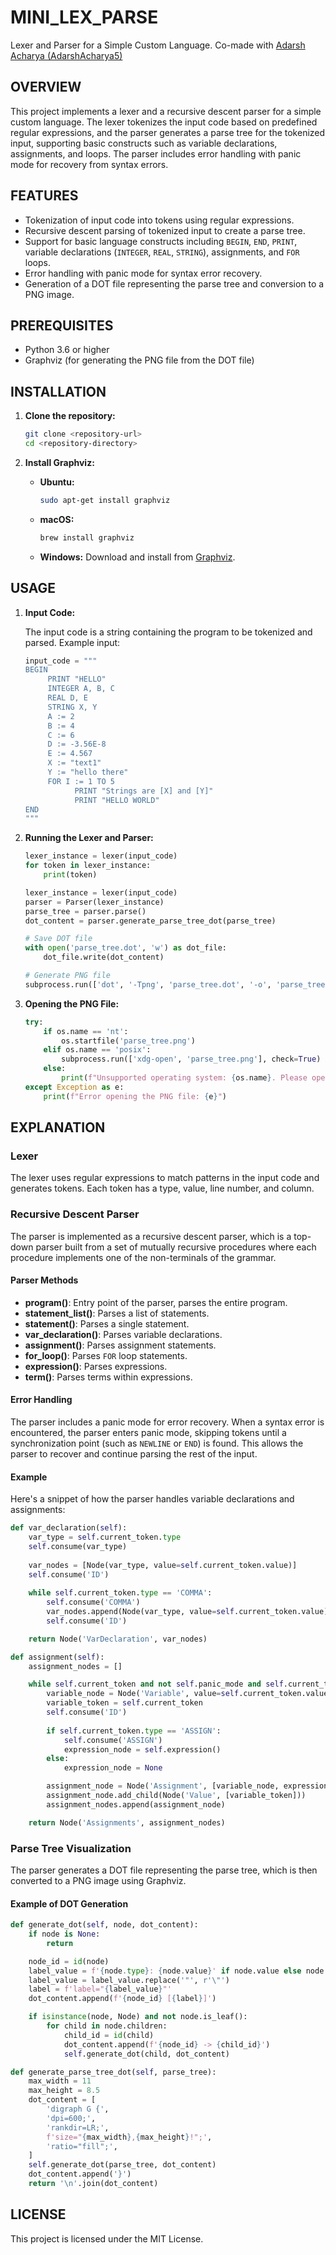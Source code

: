 # MINI_LEX_PARSE

Lexer and Parser for a Simple Custom Language. Co-made with [Adarsh Acharya (AdarshAcharya5)](https://www.github.com/AdarshAcharya5)

## OVERVIEW

This project implements a lexer and a recursive descent parser for a simple custom language. The lexer tokenizes the input code based on predefined regular expressions, and the parser generates a parse tree for the tokenized input, supporting basic constructs such as variable declarations, assignments, and loops. The parser includes error handling with panic mode for recovery from syntax errors.

## FEATURES

- Tokenization of input code into tokens using regular expressions.
- Recursive descent parsing of tokenized input to create a parse tree.
- Support for basic language constructs including `BEGIN`, `END`, `PRINT`, variable declarations (`INTEGER`, `REAL`, `STRING`), assignments, and `FOR` loops.
- Error handling with panic mode for syntax error recovery.
- Generation of a DOT file representing the parse tree and conversion to a PNG image.

## PREREQUISITES

- Python 3.6 or higher
- Graphviz (for generating the PNG file from the DOT file)

## INSTALLATION

1. **Clone the repository:**

    ```sh
    git clone <repository-url>
    cd <repository-directory>
    ```

2. **Install Graphviz:**

    - **Ubuntu:**
        ```sh
        sudo apt-get install graphviz
        ```

    - **macOS:**
        ```sh
        brew install graphviz
        ```

    - **Windows:**
        Download and install from [Graphviz](https://graphviz.org/download/).

## USAGE

1. **Input Code:**

    The input code is a string containing the program to be tokenized and parsed. Example input:

    ```python
    input_code = """
    BEGIN
         PRINT "HELLO"
         INTEGER A, B, C
         REAL D, E
         STRING X, Y
         A := 2
         B := 4
         C := 6
         D := -3.56E-8
         E := 4.567
         X := "text1"
         Y := "hello there"
         FOR I := 1 TO 5
               PRINT "Strings are [X] and [Y]"
               PRINT "HELLO WORLD"
    END
    """
    ```

2. **Running the Lexer and Parser:**

    ```python
    lexer_instance = lexer(input_code)
    for token in lexer_instance:
        print(token)

    lexer_instance = lexer(input_code)
    parser = Parser(lexer_instance)
    parse_tree = parser.parse()
    dot_content = parser.generate_parse_tree_dot(parse_tree)

    # Save DOT file
    with open('parse_tree.dot', 'w') as dot_file:
        dot_file.write(dot_content)

    # Generate PNG file
    subprocess.run(['dot', '-Tpng', 'parse_tree.dot', '-o', 'parse_tree.png'], check=True)
    ```

3. **Opening the PNG File:**

    ```python
    try:
        if os.name == 'nt':
            os.startfile('parse_tree.png')
        elif os.name == 'posix':
            subprocess.run(['xdg-open', 'parse_tree.png'], check=True)
        else:
            print(f"Unsupported operating system: {os.name}. Please open the file 'parse_tree.png' manually.")
    except Exception as e:
        print(f"Error opening the PNG file: {e}")
    ```

## EXPLANATION

### Lexer

The lexer uses regular expressions to match patterns in the input code and generates tokens. Each token has a type, value, line number, and column.

### Recursive Descent Parser

The parser is implemented as a recursive descent parser, which is a top-down parser built from a set of mutually recursive procedures where each procedure implements one of the non-terminals of the grammar.

#### Parser Methods

- **program()**: Entry point of the parser, parses the entire program.
- **statement_list()**: Parses a list of statements.
- **statement()**: Parses a single statement.
- **var_declaration()**: Parses variable declarations.
- **assignment()**: Parses assignment statements.
- **for_loop()**: Parses `FOR` loop statements.
- **expression()**: Parses expressions.
- **term()**: Parses terms within expressions.

#### Error Handling

The parser includes a panic mode for error recovery. When a syntax error is encountered, the parser enters panic mode, skipping tokens until a synchronization point (such as `NEWLINE` or `END`) is found. This allows the parser to recover and continue parsing the rest of the input.

#### Example

Here's a snippet of how the parser handles variable declarations and assignments:

```python
def var_declaration(self):
    var_type = self.current_token.type
    self.consume(var_type)
    
    var_nodes = [Node(var_type, value=self.current_token.value)]
    self.consume('ID')
    
    while self.current_token.type == 'COMMA':
        self.consume('COMMA')
        var_nodes.append(Node(var_type, value=self.current_token.value))
        self.consume('ID')

    return Node('VarDeclaration', var_nodes)

def assignment(self):
    assignment_nodes = []

    while self.current_token and not self.panic_mode and self.current_token.type == 'ID':
        variable_node = Node('Variable', value=self.current_token.value)
        variable_token = self.current_token
        self.consume('ID')
        
        if self.current_token.type == 'ASSIGN':
            self.consume('ASSIGN')
            expression_node = self.expression()
        else:
            expression_node = None

        assignment_node = Node('Assignment', [variable_node, expression_node])
        assignment_node.add_child(Node('Value', [variable_token]))
        assignment_nodes.append(assignment_node)

    return Node('Assignments', assignment_nodes)
```

### Parse Tree Visualization

The parser generates a DOT file representing the parse tree, which is then converted to a PNG image using Graphviz.

#### Example of DOT Generation

```python
def generate_dot(self, node, dot_content):
    if node is None:
        return

    node_id = id(node)
    label_value = f'{node.type}: {node.value}' if node.value else node.type
    label_value = label_value.replace('"', r'\"')
    label = f'label="{label_value}"'
    dot_content.append(f'{node_id} [{label}]')

    if isinstance(node, Node) and not node.is_leaf():
        for child in node.children:
            child_id = id(child)
            dot_content.append(f'{node_id} -> {child_id}')
            self.generate_dot(child, dot_content)

def generate_parse_tree_dot(self, parse_tree):
    max_width = 11
    max_height = 8.5  
    dot_content = [
        'digraph G {',
        'dpi=600;', 
        'rankdir=LR;', 
        f'size="{max_width},{max_height}!";', 
        'ratio="fill";', 
    ]
    self.generate_dot(parse_tree, dot_content)
    dot_content.append('}')
    return '\n'.join(dot_content)
```

## LICENSE

This project is licensed under the MIT License.
